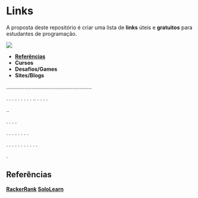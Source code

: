 # Links
A proposta deste repositório é criar uma lista de **links** úteis e **gratuitos** para estudantes de programação.


![](https://informaticasimples.net/wp-content/uploads/2011/09/futurama-online.png)


<ul>
  <li><a href="#referencia"><b>Referências</b></a></li>
  <li><b>Cursos</b></li>
  <li><b>Desafios/Games</b></li>
  <li><b>Sites/Blogs</b></li>

  </ul>






.........................................................

.
.
.
.
.
.
.
.
.
..
.
.
.
.

..

.
.
.
.

.
.
.
.
.
.
.
.






















.
.
.
.
.
.
.
.
.
.
.

.








<b><h2 id="#referencia">Referências</h2><b>
  
[RackerRank](https://www.hackerrank.com/)
[SoloLearn](https://www.sololearn.com/)
